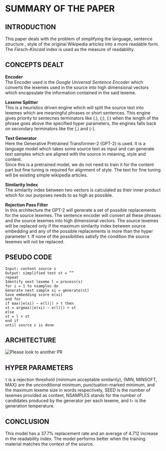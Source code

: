 # SUMMARY OF THE PAPER
## INTRODUCTION
This paper deals with the problem of simplifying the language, sentence structure , style of the original Wikipedia articles into a more readable 
form. The *Flesch-Kincaid* index is used as the measure of readability.
 
## CONCEPTS DEALT
**Encoder**<br>
The Encoder used is the *Google Universal Sentence Encoder* which converts the lexemes used in the source into high dimensional vectors which encapsulate the information contained in the said lexeme.<br>

**Lexeme Splitter**<br>
This is a heuristics driven engine which will split the source text into lexemes which are meaningful phrases or short sentences. This engine gives priority to sentecnes terminators like (.), (;), (:) when the length of the phrase goes above the specified hyper parameters, the engines falls back on secondary terminators like the (,) and (-).<br>

**Text Generator**<br>
Here the Generative Pretrained Transformer-2 (GPT-2) is used. It is a language model which takes some source text as input and can generate text samples which are aligned with the source in meaning, style and content.<br>
Since this is a pretrained model, we do not need to train it for the content part but fine tuning is required for alignment of style. The text for fine tuning will be existing simple wikipedia articles.<br>

**Similarity Index**<br>
The similarity index between two vectors is calculated as their inner product which for our purposes needs to as high as possible.<br>

**Rejection Pass Filter**<br>
In this architecture the GPT-2 will generate a set of possible replacements for the source lexemes. The sentence encoder will convert all these phrases and the source lexemes into high dimensional vectors. The source lexemes will be replaced only if the maximum similarity index between source embedding and any of the possible replacements is more than the hyper parameter τ. If none of the possibilities satisfy the condition the source lexemes will not be replaced.<br>

## PSEUDO CODE
```
Input: content source s
Output: simplified text st = ””
repeat
Identify next lexeme l = process(s)
for i = 1 to nsamples do
Generate next sample xi = generate(st)
Save embedding score e(xi)
end for
if max(|e(xi) − e(l)|) > τ then
st = argmax(|e(xi) − e(l)|) + st
else
st = l + st
end if
until source s is done
```

## ARCHITECTURE
![Please look to another PR](https://github.com/parinayc20/ACA-Wikipedia-Simplifier/blob/main/Assignment-5/assignment-architecture.png)<br>

## HYPER PARAMETERS
τ is a rejection threshold (minimum acceptable similarity), {MIN, MINSOFT,
MAX} are the unconditional minimum, punctuation-marked minimum, and the maximum
lexeme size in words respectively, SEED is the number of lexemes provided as context, NSAMPLES stands for the number of candidates produced by the generator per each lexeme, and t◦ is the generation temperature.<br>

## CONCLUSION
This model has a 37.7% replacement rate and an average of 4.712 increase in the readability index. The model performs better when the training material matches the context of the source.